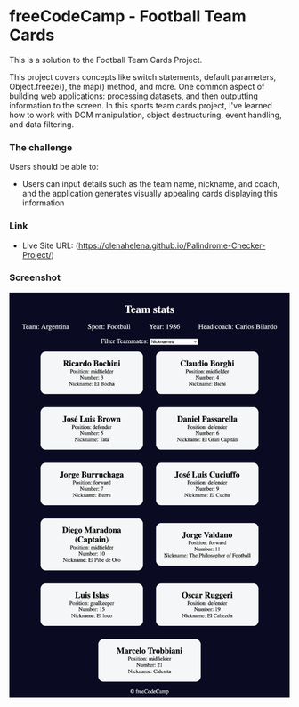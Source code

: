 # freeCodeCamp - Football Team Cards

This is a solution to the Football Team Cards Project. 

This project covers concepts like switch statements, default parameters, Object.freeze(), the map() method, and more.
One common aspect of building web applications: processing datasets, and then outputting information to the screen. In this sports team cards project, I've learned how to work with DOM manipulation, object destructuring, event handling, and data filtering.


### The challenge

Users should be able to:

- Users can input details such as the team name, nickname, and coach, and the application generates visually appealing cards displaying this information


### Link

- Live Site URL: (https://olenahelena.github.io/Palindrome-Checker-Project/)

### Screenshot

![](./screenshot.png)

